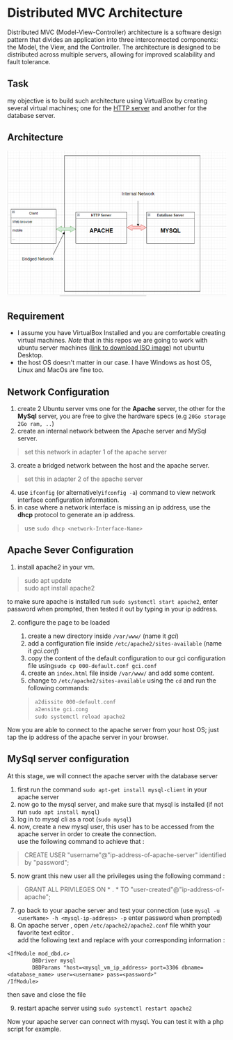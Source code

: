 # Distributed MVC Architecture

Distributed MVC (Model-View-Controller) architecture is a software design pattern that divides an application into three interconnected components: the Model, the View, and the Controller. The architecture is designed to be distributed across multiple servers, allowing for improved scalability and fault tolerance.

## Task

  my objective is to build such architecture using VirtualBox by creating several virtual machines; one for the [HTTP server](https://fr.wikipedia.org/wiki/Serveur_web) and another for the database server.
## Architecture

  ![MVC Architecture](images/mvc-architecture.png)
## Requirement 

* I assume you have VirtualBox Installed and you are comfortable creating virtual machines. *Note* that in this repos we are going to work with ubuntu server machines ([link to download ISO image](https://ubuntu.com/download/server)) not ubuntu Desktop.
* the host OS doesn't matter in our case. I have Windows as host OS, Linux and MacOs are fine too.
## Network Configuration

1. create 2 Ubuntu server vms one for the **Apache** server, the other for the **MySql** server, you are free to give the hardware specs (e.g `20Go storage 2Go ram, ..`)
2. create an internal network between the Apache server and MySql server.
> set this network in adapter 1 of the apache server
3. create a bridged network between the host and the apache server.
> set this in adapter 2 of the apache server
4. use `ifconfig` (or alternatively`ifconfig -a`) command to view network interface configuration information. 
5. in case where a network interface is missing an ip address, use the **dhcp** protocol to generate an ip address.
> use `sudo dhcp <network-Interface-Name>`

## Apache Sever Configuration

1. install apache2 in your vm.
> sudo apt update \
  sudo apt install apache2

to make sure apache is installed run `sudo systemctl start apache2`, enter password when prompted, then tested it out by typing in your ip address.

2. configure the page to be loaded 

    1. create a new directory inside `/var/www/` (name it *gci*)
    2.  add a configuration file inside `/etc/apache2/sites-available` (name it *gci.conf*)
    3. copy the content of the default configuration to our gci configuration file using`sudo cp 000-default.conf gci.conf`
    4. create an `index.html` file inside `/var/www/` and add some content.
    5. change to `/etc/apache2/sites-available` using the `cd` and run the following commands:
    > `a2dissite 000-default.conf`\
      `a2ensite gci.cong`\
      `sudo systemctl reload apache2`

Now you are able to connect to the apache server from your host OS; just tap the ip address of the apache server in your browser. 

## MySql server configuration
At this stage, we will connect the apache server with the database server

1. first run the command `sudo apt-get install mysql-client` in your apache server
2. now go to the mysql server, and make sure that mysql is installed (if not run `sudo apt install mysql`)
3. log in to mysql cli as a root (`sudo mysql`)
4. now, create a new mysql user, this user has to be accessed from the apache server in order to create the connection. \
use the following command to achieve that :
> CREATE USER "username"@"ip-address-of-apache-server" identified by "password";

5. now grant this new user all the privileges using the following command :
> GRANT ALL PRIVILEGES  ON * . * TO "user-created"@"ip-address-of-apache";
 
7. go back to your apache server and test your connection (use `mysql -u <userName> -h <mysql-ip-address> -p` enter password when prompted)
8. On apache server , open `/etc/apache2/apache2.conf` file whith your favorite text editor .\
add the following text and replace with your corresponding information :
```
<IfModule mod_dbd.c>
  		DBDriver mysql
  		DBDParams "host=<mysql_vm_ip_address> port=3306 dbname=<database_name> user=<username> pass=<password>"
/IfModule>
```
then save and close the file

9. restart apache server using `sudo systemctl restart apache2`

Now your apache server can connect with mysql. You can test it with a php script for example.